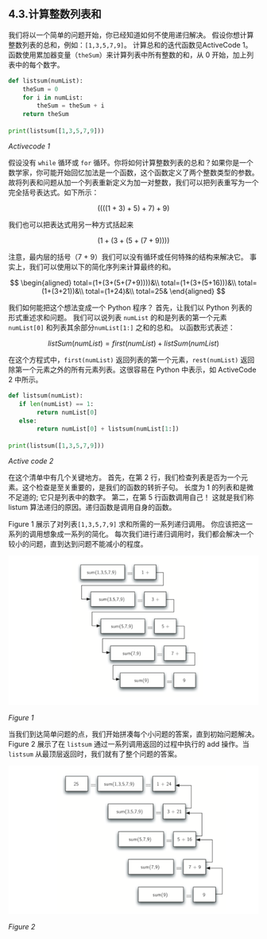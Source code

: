## 4.3.计算整数列表和

我们将以一个简单的问题开始，你已经知道如何不使用递归解决。 假设你想计算整数列表的总和，例如：`[1,3,5,7,9]`。 计算总和的迭代函数见ActiveCode 1。函数使用累加器变量（`theSum`）来计算列表中所有整数的和，从 0 开始，加上列表中的每个数字。

```python
def listsum(numList):
    theSum = 0
    for i in numList:
        theSum = theSum + i
    return theSum

print(listsum([1,3,5,7,9]))

```

*Activecode 1*

假设没有 `while` 循环或 `for` 循环。你将如何计算整数列表的总和？如果你是一个数学家，你可能开始回忆加法是一个函数，这个函数定义了两个整数类型的参数。故将列表和问题从加一个列表重新定义为加一对整数，我们可以把列表重写为一个完全括号表达式。如下所示：

$$
((((1+3)+5)+7)+9)
$$

我们也可以把表达式用另一种方式括起来

$$
(1+(3+(5+(7+9))))
$$

注意，最内层的括号（7 + 9）我们可以没有循环或任何特殊的结构来解决它。 事实上，我们可以使用以下的简化序列来计算最终的和。

$$
\begin{aligned}
total=(1+(3+(5+(7+9))))&\\
total=(1+(3+(5+16)))&\\
total=(1+(3+21))&\\
total=(1+24)&\\
total=25&
\end{aligned}
$$

我们如何能把这个想法变成一个 Python 程序？ 首先，让我们以 Python 列表的形式重述求和问题。 我们可以说列表 `numList` 的和是列表的第一个元素`numList[0]` 和列表其余部分`numList[1:]` 之和的总和。 以函数形式表述：

$$
listSum(numList)=first(numList)+listSum(numList)
$$

在这个方程式中，`first(numList)` 返回列表的第一个元素，`rest(numList)` 返回除第一个元素之外的所有元素列表。这很容易在 Python 中表示，如 ActiveCode 2 中所示。

```python
def listsum(numList):
   if len(numList) == 1:
        return numList[0]
   else:
        return numList[0] + listsum(numList[1:])

print(listsum([1,3,5,7,9]))
```

*Active code 2*

在这个清单中有几个关键地方。 首先，在第 2 行，我们检查列表是否为一个元素。这个检查是至关重要的，是我们的函数的转折子句。 长度为 1 的列表和是微不足道的; 它只是列表中的数字。 第二，在第 5 行函数调用自己！ 这就是我们称 listum 算法递归的原因。递归函数是调用自身的函数。

Figure 1 展示了对列表`[1,3,5,7,9]` 求和所需的一系列递归调用。 你应该把这一系列的调用想象成一系列的简化。 每次我们进行递归调用时，我们都会解决一个较小的问题，直到达到问题不能减小的程度。

![4.3.计算整数列表和.figure1](assets/4.3.%E8%AE%A1%E7%AE%97%E6%95%B4%E6%95%B0%E5%88%97%E8%A1%A8%E5%92%8C.figure1.png)

*Figure 1*

当我们到达简单问题的点，我们开始拼凑每个小问题的答案，直到初始问题解决。Figure 2 展示了在 `listsum` 通过一系列调用返回的过程中执行的 add 操作。当 `listsum` 从最顶层返回时，我们就有了整个问题的答案。

![4.3.计算整数列表和.figure2](assets/4.3.%E8%AE%A1%E7%AE%97%E6%95%B4%E6%95%B0%E5%88%97%E8%A1%A8%E5%92%8C.figure2.png)

*Figure 2*

